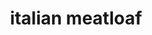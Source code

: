 ---
servings:
notes:
directions: |-
  * In a small skillet, heat the olive oil over med. high heat and sauté the onion an, bell pepper for 3-4 minutes, remove from heat
  * In a large bowl, add the meats, onion and peppers along with all remaining ingredient, reserving 3/4 c. mozzarella cheese for topping.\
  * Now, dive in there with the best tools god gave you, your hands and combine everything really good
  * Place and mold the mixture in a baking dish of your choice, about 2 in thick
  * Spoon 1/2 to 3/4 c. of the marinara sauce on top and spread around
  * Place in a 400 degree oven for 50 minutes
  * Remove from the oven and top with the remaining cheese and sprinkle a little dry basil over the top
  * Return to the oven for 10 more minutes
  * Make sure the meat is not pink before serving, baking time will vary depending on the thickness of your loaf
ingredients: |-
  * 1 lb. ground beef
  * 1/2 lb. ground mild italian sausage
  * 1 small onion, finely chopped
  * 1/2 c. chopped bell pepper (i used orange, it was all i had in the freezer)
  * 1 tsp. olive oil
  * 1 tsp. worcestershire sauce
  * 1 clove garlic, minced
  * 1/2 tsp. oregano
  * 1/2 tsp. basil
  * 1/2 tsp. parsley
  * 1 egg, beaten
  * 3/4 c. italian bread crumbs
  * 2 slices white bread, crumbled
  * 1 t. milk
  * 8 oz. shredded mozzarella cheese, reserve 3/4 c. for topping
  * 1/4 c. parmesan cheese
  * 1 c. marinara sauce, plus 1/2 -3/4 c. more for topping
rating: 5
ease: intermediate
category: main course
href: 'https://hotcookinrecipes.com/an-absolutely-delicious-italian-meatloaf-2/?fbclid=iwar1ox7d_qvtadzz7oqlwp9oyvy4gmwnfigxy0cclovlidd62ckajugb7nmu'
totalTime:
cookTime:
prepTime:
title: italian meatloaf
path: /italian-meatloaf
---